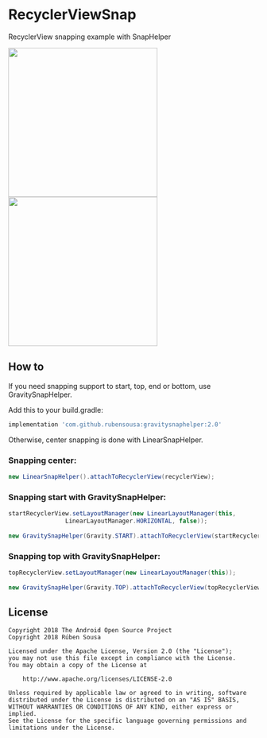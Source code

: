 # RecyclerViewSnap

RecyclerView snapping example with SnapHelper

<img src="screens/snap_googleplay.gif" width=300></img>   <img src="screens/snap_final.gif" width=300></img>

## How to

If you need snapping support to start, top, end or bottom, use GravitySnapHelper.

Add this to your build.gradle:

```groovy
implementation 'com.github.rubensousa:gravitysnaphelper:2.0'
```

Otherwise, center snapping is done with LinearSnapHelper.

### Snapping center:

```java
new LinearSnapHelper().attachToRecyclerView(recyclerView);
```

### Snapping start with GravitySnapHelper:

```java
startRecyclerView.setLayoutManager(new LinearLayoutManager(this,
                LinearLayoutManager.HORIZONTAL, false));
                
new GravitySnapHelper(Gravity.START).attachToRecyclerView(startRecyclerView);
```

### Snapping top with GravitySnapHelper:

```java
topRecyclerView.setLayoutManager(new LinearLayoutManager(this));
                
new GravitySnapHelper(Gravity.TOP).attachToRecyclerView(topRecyclerView);
```

## License

    Copyright 2018 The Android Open Source Project
    Copyright 2018 Rúben Sousa
    
    Licensed under the Apache License, Version 2.0 (the "License");
    you may not use this file except in compliance with the License.
    You may obtain a copy of the License at
    
        http://www.apache.org/licenses/LICENSE-2.0
    
    Unless required by applicable law or agreed to in writing, software
    distributed under the License is distributed on an "AS IS" BASIS,
    WITHOUT WARRANTIES OR CONDITIONS OF ANY KIND, either express or implied.
    See the License for the specific language governing permissions and
    limitations under the License.
